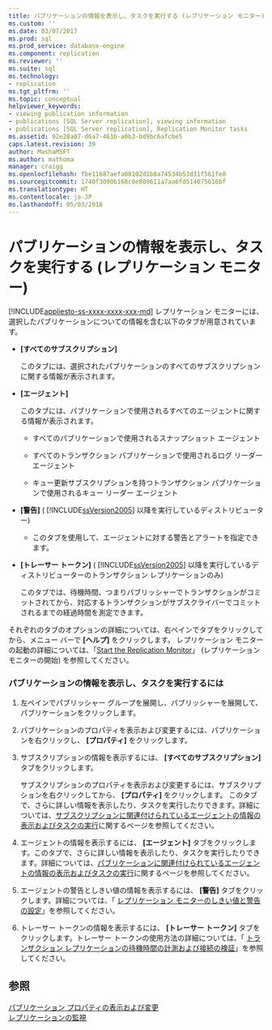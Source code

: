 ```yaml
---
title: パブリケーションの情報を表示し、タスクを実行する (レプリケーション モニター) | Microsoft Docs
ms.custom: ''
ms.date: 03/07/2017
ms.prod: sql
ms.prod_service: database-engine
ms.component: replication
ms.reviewer: ''
ms.suite: sql
ms.technology:
- replication
ms.tgt_pltfrm: ''
ms.topic: conceptual
helpviewer_keywords:
- viewing publication information
- publications [SQL Server replication], viewing information
- publications [SQL Server replication], Replication Monitor tasks
ms.assetid: 92e28a07-d6a7-461b-a0b3-bd9bc6afcbe5
caps.latest.revision: 39
author: MashaMSFT
ms.author: mathoma
manager: craigg
ms.openlocfilehash: fbe11687aefa08102d1b8a74534b53d31f561fe8
ms.sourcegitcommit: 1740f3090b168c0e809611a7aa6fd514075616bf
ms.translationtype: HT
ms.contentlocale: ja-JP
ms.lasthandoff: 05/03/2018
---
```

# <a name="view-information-and-perform-tasks-for-a-publication-replication-monitor"></a>パブリケーションの情報を表示し、タスクを実行する (レプリケーション モニター)
[!INCLUDE[appliesto-ss-xxxx-xxxx-xxx-md](../../../includes/appliesto-ss-xxxx-xxxx-xxx-md.md)]
  レプリケーション モニターには、選択したパブリケーションについての情報を含む以下のタブが用意されています。  
  
-   **[すべてのサブスクリプション]**  
  
     このタブには、選択されたパブリケーションのすべてのサブスクリプションに関する情報が表示されます。  
  
-   **[エージェント]**  
  
     このタブには、パブリケーションで使用されるすべてのエージェントに関する情報が表示されます。  
  
    -   すべてのパブリケーションで使用されるスナップショット エージェント  
  
    -   すべてのトランザクション パブリケーションで使用されるログ リーダー エージェント  
  
    -   キュー更新サブスクリプションを持つトランザクション パブリケーションで使用されるキュー リーダー エージェント  
  
-   **[警告]** ( [!INCLUDE[ssVersion2005](../../../includes/ssversion2005-md.md)] 以降を実行しているディストリビューター)  
  
    -   このタブを使用して、エージェントに対する警告とアラートを指定できます。  
  
-   **[トレーサー トークン]** ( [!INCLUDE[ssVersion2005](../../../includes/ssversion2005-md.md)] 以降を実行しているディストリビューターのトランザクション レプリケーションのみ)  
  
     このタブでは、待機時間、つまりパブリッシャーでトランザクションがコミットされてから、対応するトランザクションがサブスクライバーでコミットされるまでの経過時間を測定できます。  
  
 それぞれのタブのオプションの詳細については、右ペインでタブをクリックしてから、メニュー バーで **[ヘルプ]** をクリックします。 レプリケーション モニターの起動の詳細については、「[Start the Replication Monitor](../../../relational-databases/replication/monitor/start-the-replication-monitor.md)」 (レプリケーション モニターの開始) を参照してください。  
  
### <a name="to-view-information-and-perform-tasks-for-a-publication"></a>パブリケーションの情報を表示し、タスクを実行するには  
  
1.  左ペインでパブリッシャー グループを展開し、パブリッシャーを展開して、パブリケーションをクリックします。  
  
2.  パブリケーションのプロパティを表示および変更するには、パブリケーションを右クリックし、 **[プロパティ]** をクリックします。  
  
3.  サブスクリプションの情報を表示するには、 **[すべてのサブスクリプション]** タブをクリックします。  
  
     サブスクリプションのプロパティを表示および変更するには、サブスクリプションを右クリックしてから、 **[プロパティ]** をクリックします。 このタブで、さらに詳しい情報を表示したり、タスクを実行したりできます。詳細については、[サブスクリプションに関連付けられているエージェントの情報の表示およびタスクの実行](../../../relational-databases/replication/monitor/view-information-and-perform-tasks-for-subscription-agents.md)に関するページを参照してください。  
  
4.  エージェントの情報を表示するには、 **[エージェント]** タブをクリックします。このタブで、さらに詳しい情報を表示したり、タスクを実行したりできます。詳細については、[パブリケーションに関連付けられているエージェントの情報の表示およびタスクの実行](../../../relational-databases/replication/monitor/view-information-and-perform-tasks-for-publication-agents.md)に関するページを参照してください。  
  
5.  エージェントの警告としきい値の情報を表示するには、 **[警告]** タブをクリックします。詳細については、「 [レプリケーション モニターのしきい値と警告の設定](../../../relational-databases/replication/monitor/set-thresholds-and-warnings-in-replication-monitor.md)」を参照してください。  
  
6.  トレーサー トークンの情報を表示するには、 **[トレーサー トークン]** タブをクリックします。トレーサー トークンの使用方法の詳細については、「 [トランザクション レプリケーションの待機時間の計測および接続の検証](../../../relational-databases/replication/monitor/measure-latency-and-validate-connections-for-transactional-replication.md)」を参照してください。  
  
## <a name="see-also"></a>参照  
 [パブリケーション プロパティの表示および変更](../../../relational-databases/replication/publish/view-and-modify-publication-properties.md)   
 [レプリケーションの監視](../../../relational-databases/replication/monitor/monitoring-replication-overview.md)  
  
  
